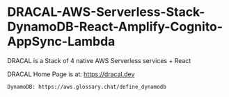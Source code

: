 # DRACAL-AWS-Serverless-Stack-DynamoDB-React-Amplify-Cognito-AppSync-Lambda

DRACAL is a Stack of 4 native AWS Serverless services + React

DRACAL Home Page is at: https://dracal.dev

	DynamoDB: https://aws.glossary.chat/define_dynamodb
